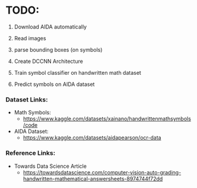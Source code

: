 # TODO:

1. Download AIDA automatically

1. Read images

1. parse bounding boxes (on symbols)

1. Create DCCNN Architecture

1. Train symbol classifier on handwritten math dataset 

1. Predict symbols on AIDA dataset

### Dataset Links:
- Math Symbols:
    - https://www.kaggle.com/datasets/xainano/handwrittenmathsymbols/code
- AIDA Dataset:
    - https://www.kaggle.com/datasets/aidapearson/ocr-data


### Reference Links:
- Towards Data Science Article
    - https://towardsdatascience.com/computer-vision-auto-grading-handwritten-mathematical-answersheets-8974744f72dd
